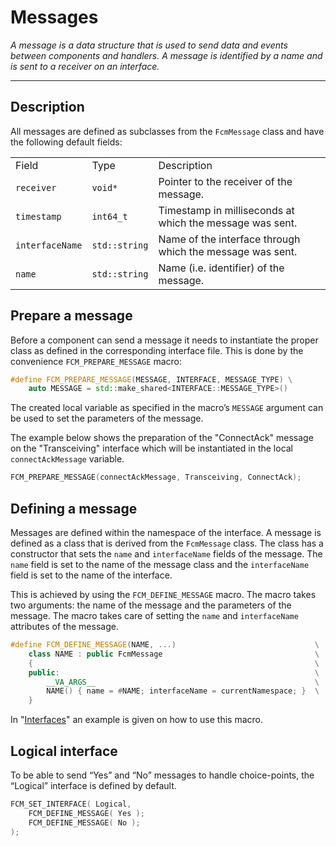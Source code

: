 # Messages
_A message is a data structure that is used to send data and events between components and handlers. A message is identified by a name and is sent to a receiver on an interface._

---

## Description

All messages are defined as subclasses from the `FcmMessage` class and have the following default fields:

<table>
  <tr>
   <td>Field
   </td>
   <td>Type
   </td>
   <td>Description
   </td>
  </tr>
  <tr>
   <td><code>receiver</code>
   </td>
   <td><code>void*</code>
   </td>
   <td>Pointer to the receiver of the message.
   </td>
  </tr>
  <tr>
   <td><code>timestamp</code>
   </td>
   <td><code>int64_t</code>
   </td>
   <td>Timestamp in milliseconds at which the message was sent.
   </td>
  </tr>
  <tr>
   <td><code>interfaceName</code>
   </td>
   <td><code>std::string</code>
   </td>
   <td>Name of the interface through which the message was sent.
   </td>
  </tr>
  <tr>
   <td><code>name</code>
   </td>
   <td><code>std::string</code>
   </td>
   <td>Name (i.e. identifier) of the message.
   </td>
  </tr>
</table>

## Prepare a message

Before a component can send a message it needs to instantiate the proper class as defined in the corresponding interface file. This is done by the convenience `FCM_PREPARE_MESSAGE` macro:

```cpp
#define FCM_PREPARE_MESSAGE(MESSAGE, INTERFACE, MESSAGE_TYPE) \
    auto MESSAGE = std::make_shared<INTERFACE::MESSAGE_TYPE>()
```

The created local variable as specified in the macro’s `MESSAGE` argument can be used to set the parameters of the message.

The example below shows the preparation of the "ConnectAck" message on the "Transceiving" interface which will be instantiated in the local `connectAckMessage` variable.

```cpp
FCM_PREPARE_MESSAGE(connectAckMessage, Transceiving, ConnectAck);
```

## Defining a message

Messages are defined within the namespace of the interface. A message is defined as a class that is derived from the `FcmMessage` class. The class has a constructor that sets the `name` and `interfaceName` fields of the message. The `name` field is set to the name of the message class and the `interfaceName` field is set to the name of the interface.

This is achieved by using the `FCM_DEFINE_MESSAGE` macro. The macro takes two arguments: the name of the message and the parameters of the message. The macro takes care of setting the `name` and `interfaceName` attributes of the message.

```cpp
#define FCM_DEFINE_MESSAGE(NAME, ...)                               \
    class NAME : public FcmMessage                                  \
    {                                                               \
    public:                                                         \
        __VA_ARGS__                                                 \
        NAME() { name = #NAME; interfaceName = currentNamespace; }  \
    }
```

In "[Interfaces](Interfaces.md)" an example is given on how to use this macro.

## Logical interface

To be able to send “Yes” and “No” messages to handle choice-points, the “Logical” interface is defined by default.

```cpp
FCM_SET_INTERFACE( Logical,
    FCM_DEFINE_MESSAGE( Yes );
    FCM_DEFINE_MESSAGE( No );
);
```

